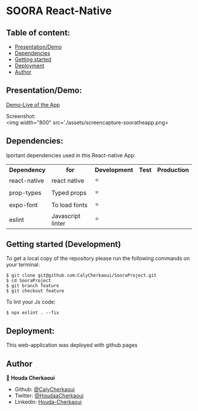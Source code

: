 # SOORA React-Native

## Table of content:

- [Presentation/Demo](#presentation)
- [Dependencies](#dependencies)
- [Getting started](#getting-started)
- [Deployment](#deployment)
- [Author](#author)

## Presentation/Demo:

[Demo-Live of the App]()

Screenshot:
<br>
<img width="800" src='./assets/screencapture-sooratheapp.png>
<br>

## Dependencies:

Iportant dependencies used in this React-native App:

<table>
  <tr>
    <th>Dependency</th>
    <th>for</th>
    <th>Development</th>
    <th>Test</th>
    <th>Production</th>
  </tr>
  <tr>
    <td>react-native</td>
    <td>react native</td>
    <td>⭐️</td>
    <td></td>
    <td></td>
  </tr>
  <tr>
    <td>prop-types</td>
    <td>Typed props</td>
    <td>⭐️</td>
    <td></td>
    <td></td>
  </tr>
  <tr>
    <td>expo-font</td>
    <td>To load fonts</td>
    <td>⭐️</td>
    <td></td>
    <td></td>
  </tr>
  <tr>
    <td>eslint</td>
    <td>Javascript linter</td>
    <td>⭐️</td>
    <td></td>
    <td></td>
  </tr>
</table>


## Getting started (Development)

To get a local copy of the repository please run the following commands on your terminal:

```
$ git clone git@github.com:CalyCherkaoui/SooraProject.git
$ cd SooraProject
$ git branch feature
$ git checkout feature
```

To lint your Js code:
```
$ npx eslint . --fix
```


## Deployment:

This web-application was deployed with github pages

## Author

👤 **Houda Cherkaoui**

- Github: [@CalyCherkaoui](https://github.com/CalyCherkaoui)
- Twitter: [@HoudaaCherkaoui](https://twitter.com/HoudaaCherkaoui)
- Linkedin: [Houda-Cherkaoui](https://www.linkedin.com/in/houda-cherkaoui/)